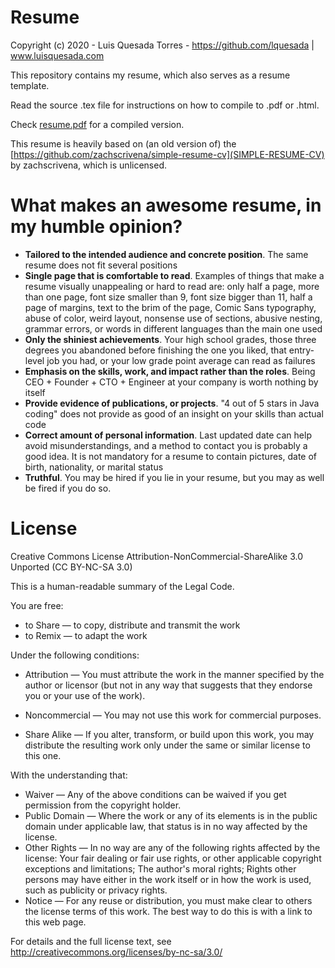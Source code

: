 # Resume
Copyright (c) 2020 - Luis Quesada Torres - https://github.com/lquesada | www.luisquesada.com

This repository contains my resume, which also serves as a resume template.

Read the source .tex file for instructions on how to compile to .pdf or .html.

Check [resume.pdf](resume.pdf) for a compiled version.

This resume is heavily based on (an old version of) the [https://github.com/zachscrivena/simple-resume-cv](SIMPLE-RESUME-CV) by zachscrivena, which is unlicensed.

# What makes an awesome resume, in my humble opinion?
  - **Tailored to the intended audience and concrete position**. The same resume does not fit several positions
  - **Single page that is comfortable to read**. Examples of things that make a resume visually unappealing or hard to read are: only half a page, more than one page, font size smaller than 9, font size bigger than 11, half a page of margins, text to the brim of the page, Comic Sans typography, abuse of color, weird layout, nonsense use of sections, abusive nesting, grammar errors, or words in different languages than the main one used
  - **Only the shiniest achievements**. Your high school grades, those three degrees you abandoned before finishing the one you liked, that entry-level job you had, or your low grade point average can read as failures
  - **Emphasis on the skills, work, and impact rather than the roles**. Being CEO + Founder + CTO + Engineer at your company is worth nothing by itself
  - **Provide evidence of publications, or projects**. "4 out of 5 stars in Java coding" does not provide as good of an insight on your skills than actual code
  - **Correct amount of personal information**. Last updated date can help avoid misunderstandings, and a method to contact you is probably a good idea. It is not mandatory for a resume to contain pictures, date of birth, nationality, or marital status
  - **Truthful**. You may be hired if you lie in your resume, but you may as well be fired if you do so.

# License

Creative Commons License Attribution-NonCommercial-ShareAlike 3.0 Unported (CC BY-NC-SA 3.0)

This is a human-readable summary of the Legal Code.

You are free:

*   to Share — to copy, distribute and transmit the work
*   to Remix — to adapt the work

Under the following conditions:

*   Attribution — You must attribute the work in the manner specified by the author or licensor (but not in any way that suggests that they endorse you or your use of the work).

*   Noncommercial — You may not use this work for commercial purposes.

*   Share Alike — If you alter, transform, or build upon this work, you may distribute the resulting work only under the same or similar license to this one.

With the understanding that:

*   Waiver — Any of the above conditions can be waived if you get permission from the copyright holder.
*   Public Domain — Where the work or any of its elements is in the public domain under applicable law, that status is in no way affected by the license.
*   Other Rights — In no way are any of the following rights affected by the license:
       Your fair dealing or fair use rights, or other applicable copyright exceptions and limitations;
       The author's moral rights;
       Rights other persons may have either in the work itself or in how the work is used, such as publicity or privacy rights.
*   Notice — For any reuse or distribution, you must make clear to others the license terms of this work. The best way to do this is with a link to this web page.

For details and the full license text, see http://creativecommons.org/licenses/by-nc-sa/3.0/

